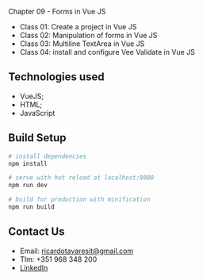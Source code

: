 Chapter 09 - Forms in Vue JS

- Class 01: Create a project in Vue JS
- Class 02: Manipulation of forms in Vue JS
- Class 03: Multiline TextArea in Vue JS
- Class 04: install and configure Vee Validate in Vue JS

## Technologies used

- VueJS;
- HTML;
- JavaScript


## Build Setup

``` bash
# install dependencies
npm install

# serve with hot reload at localhost:8080
npm run dev

# build for production with minification
npm run build
```

## Contact Us

- Email: ricardotavaresit@gmail.com
- Tlm: +351 968 348 200
- [LinkedIn](https://www.linkedin.com/in/ricardotavaresit/)
